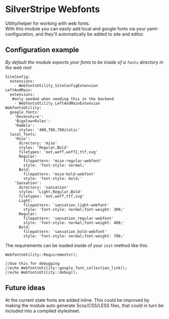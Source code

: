 # SilverStripe Webfonts

Utility/helper for working with web fonts.    
With this module you can easily add local and google fonts via your yaml-configuration,
and they'll automatically be added to site and editor.


## Configuration example

_By default the module expects your fonts to be inside of a `fonts` directory in the web root_

    SiteConfig:
      extensions:
        - WebfontsUtility_SiteConfigExtension
    LeftAndMain:
      extensions:
       #only needed when needing this in the backend
        - WebfontsUtility_LeftAndMainExtension
    WebfontsUtility:
      google_fonts:
        'Devonshire':
        'Bigelow+Rules':
        'Rambla':
          styles: '400,700,700italic'
      local_fonts:
        'Miso':
          directory: 'miso'
          styles: 'Regular,Bold'
          filetypes: 'eot,woff,woff2,ttf,svg'
          Regular:
            filepattern: 'miso-regular-webfont'
            style: 'font-style: normal;'
          Bold:
            filepattern: 'miso-bold-webfont'
            style: 'font-style: bold;'
        'Sansation':
          directory: 'sansation'
          styles: 'Light,Regular,Bold'
          filetypes: 'eot,woff,ttf,svg'
          Light:
            filepattern: 'sansation_light-webfont'
            style: 'font-style: normal;font-weight: 300;'
          Regular:
            filepattern: 'sansation_regular-webfont'
            style: 'font-style: normal;font-weight: 400;'
          Bold:
            filepattern: 'sansation_bold-webfont'
            style: 'font-style: normal;font-weight: 700;'


The requirements can be loaded inside of your `init` method like this:

	WebfontsUtility::Requirements();
	
	//Use this for debugging
	//echo WebfontsUtility::google_font_collection_link();
	//echo WebfontsUtility::debug();

## Future ideas

At the current state fonts are added inline.
This could be improved by making the module auto generate Scss/CSS/LESS files,
that could in turn be included into a compiled stylesheet.